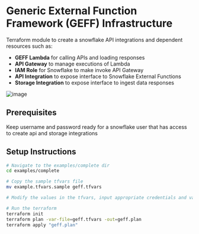 # Generic External Function Framework (GEFF) Infrastructure

Terraform module to create a snowflake API integrations and dependent resources such as:

- **GEFF Lambda** for calling APIs and loading responses
- **API Gateway** to manage executions of Lambda
- **IAM Role** for Snowflake to make invoke API Gateway
- **API Integration** to expose interface to Snowflake External Functions
- **Storage Integration** to expose interface to ingest data responses

![image](https://user-images.githubusercontent.com/72515998/120515966-7fdfbe80-c3ec-11eb-9d90-0bb9de895705.png)

## Prerequisites

Keep username and password ready for a snowflake user that has access to create api and storage integrations

## Setup Instructions

```bash
# Navigate to the examples/complete dir
cd examples/complete

# Copy the sample tfvars file
mv example.tfvars.sample geff.tfvars

# Modify the values in the tfvars, input appropriate credentials and values per your environment.

# Run the terraform
terraform init
terraform plan -var-file=geff.tfvars -out=geff.plan
terraform apply "geff.plan"
```
